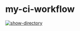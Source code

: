 # my-ci-workflow

[![show-directory](https://github.com/Mineclinee/my-ci-workflow/actions/workflows/say-hello.yml/badge.svg)](https://github.com/Mineclinee/my-ci-workflow/actions/workflows/say-hello.yml)
